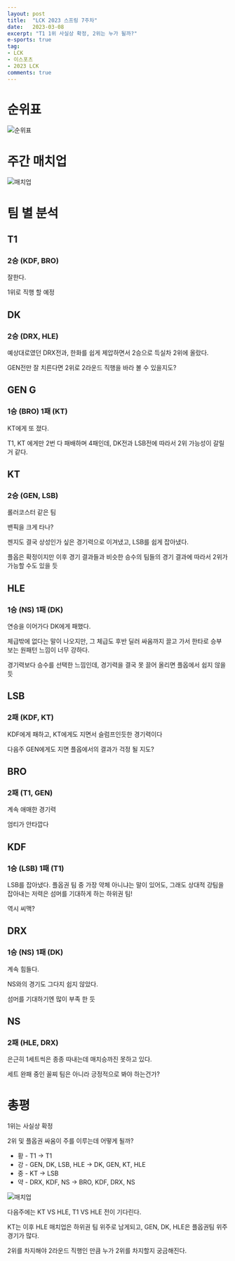 ```yaml
---
layout: post
title:  "LCK 2023 스프링 7주차"
date:   2023-03-08
excerpt: "T1 1위 사실상 확정, 2위는 누가 될까?"
e-sports: true
tag:
- LCK
- 이스포츠
- 2023 LCK
comments: true
---
```


# 순위표

![순위표](../img/2023/lck/spring_week7.jpg)

# 주간 매치업

![매치업](../img/2023/lck/spring_week7_matchup.png)

# 팀 별 분석

## T1

### 2승 (KDF, BRO)

잘한다. 

1위로 직행 할 예정

## DK

### 2승 (DRX, HLE)

예상대로였던 DRX전과, 한화를 쉽게 제압하면서 2승으로 득실차 2위에 올랐다.

GEN전만 잘 치른다면 2위로 2라운드 직행을 바라 볼 수 있을지도?

## GEN G

### 1승 (BRO) 1패 (KT)

KT에게 또 졌다.

T1, KT 에게만 2번 다 패배하며 4패인데, DK전과 LSB전에 따라서 2위 가능성이 갈릴 거 같다.

## KT

### 2승 (GEN, LSB)

롤러코스터 같은 팀

밴픽을 크게 타나?

젠지도 결국 상성인가 싶은 경기력으로 이겨냈고, LSB를 쉽게 잡아냈다.

플옵은 확정이지만 이후 경기 결과들과 비슷한 승수의 팀들의 경기 결과에 따라서 2위가 가능할 수도 있을 듯

## HLE

### 1승 (NS) 1패 (DK)

연승을 이어가다 DK에게 패했다.

체급밖에 없다는 말이 나오지만, 그 체급도 후반 딜러 싸움까지 끌고 가서 한타로 승부 보는 원패턴 느낌이 너무 강하다.

경기력보다 승수를 선택한 느낌인데, 경기력을 결국 못 끌어 올리면 플옵에서 쉽지 않을 듯

## LSB

### 2패 (KDF, KT)

KDF에게 패하고, KT에게도 지면서 슬럼프인듯한 경기력이다

다음주 GEN에게도 지면 플옵에서의 결과가 걱정 될 지도?

## BRO

### 2패 (T1, GEN)

계속 애매한 경기력

엄티가 안타깝다

## KDF

### 1승 (LSB) 1패 (T1)

LSB를 잡아냈다. 플옵권 팀 중 가장 약체 아니냐는 말이 있어도, 그래도 상대적 강팀을 잡아내는 저력은 섬머를 기대하게 하는 하위권 팀!

역시 씨맥?

## DRX

### 1승 (NS) 1패 (DK)

계속 힘들다.

NS와의 경기도 그다지 쉽지 않았다.

섬머를 기대하기엔 많이 부족 한 듯

## NS

### 2패 (HLE, DRX)

은근히 1세트씩은 종종 따내는데 매치승까진 못하고 있다.

세트 완패 중인 꼴찌 팀은 아니라 긍정적으로 봐야 하는건가?

# 총평

1위는 사실상 확정

2위 및 플옵권 싸움이 주를 이루는데 어떻게 될까?

* 황 - T1 -> T1
* 강 - GEN, DK, LSB, HLE -> DK, GEN, KT, HLE
* 중 - KT -> LSB
* 약 - DRX, KDF, NS -> BRO, KDF, DRX, NS

![매치업](../img/2023/lck/spring_week8_matchup.png)

다음주에는 KT VS HLE, T1 VS HLE 전이 기다린다.

KT는 이후 HLE 매치업은 하위권 팀 위주로 남게되고, GEN, DK, HLE은 플옵권팀 위주 경기가 많다.

2위를 차지해야 2라운드 직행인 만큼 누가 2위를 차지할지 궁금해진다.